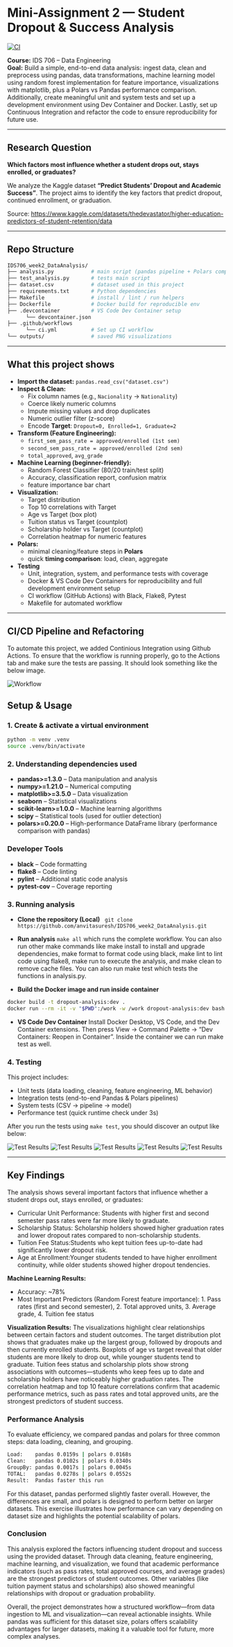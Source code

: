 # Mini-Assignment 2 — Student Dropout & Success Analysis

[![CI](https://github.com/anvitasuresh/IDS706_week2_DataAnalysis/actions/workflows/ci.yml/badge.svg)](https://github.com/anvitasuresh/IDS706_week2_DataAnalysis/actions/workflows/ci.yml)

**Course:** IDS 706 – Data Engineering  
**Goal:** Build a simple, end-to-end data analysis: ingest data, clean and preprocess using pandas, data transformations, machine learning model using random forest implementation for feature importance, visualizations with matplotlib, plus a Polars vs Pandas performance comparison. Additionally, create meaningful unit and system tests and set up a development environment using Dev Container and Docker. Lastly, set up Continuous Integration and refactor the code to ensure reproducibility for future use.

---

## Research Question
**Which factors most influence whether a student drops out, stays enrolled, or graduates?**

We analyze the Kaggle dataset **“Predict Students’ Dropout and Academic Success”**. The project aims to identify the key factors that predict dropout, continued enrollment, or graduation.  

Source: https://www.kaggle.com/datasets/thedevastator/higher-education-predictors-of-student-retention/data

---

## Repo Structure

```bash
IDS706_week2_DataAnalysis/
├── analysis.py            # main script (pandas pipeline + Polars comparison)
├── test_analysis.py       # tests main script
├── dataset.csv            # dataset used in this project
├── requirements.txt       # Python dependencies
├── Makefile               # install / lint / run helpers
├── Dockerfile             # Docker build for reproducible env
├── .devcontainer          # VS Code Dev Container setup
      └── devcontainer.json
├── .github/workflows 
      └── ci.yml           # Set up CI workflow
└── outputs/               # saved PNG visualizations
```

---

## What this project shows
- **Import the dataset:** `pandas.read_csv("dataset.csv")`
- **Inspect & Clean:**
  - Fix column names (e.g., `Nacionality` → `Nationality`)
  - Coerce likely numeric columns
  - Impute missing values and drop duplicates
  - Numeric outlier filter (z-score)
  - Encode **Target**: `Dropout=0, Enrolled=1, Graduate=2`
- **Transform (Feature Engineering):**
  - `first_sem_pass_rate = approved/enrolled (1st sem)`
  - `second_sem_pass_rate = approved/enrolled (2nd sem)`
  - `total_approved`, `avg_grade`
- **Machine Learning (beginner-friendly):**
  - Random Forest Classifier (80/20 train/test split)
  - Accuracy, classification report, confusion matrix
  - feature importance bar chart
- **Visualization:**
  - Target distribution
  - Top 10 correlations with Target
  - Age vs Target (box plot)
  - Tuition status vs Target (countplot)
  - Scholarship holder vs Target (countplot)
  - Correlation heatmap for numeric features
- **Polars:**
  - minimal cleaning/feature steps in **Polars**
  - quick **timing comparison**: load, clean, aggregate
- **Testing**
  - Unit, integration, system, and performance tests with coverage
  - Docker & VS Code Dev Containers for reproducibility and full development environment setup
  - CI workflow (GitHub Actions) with Black, Flake8, Pytest
  - Makefile for automated workflow

---
## CI/CD Pipeline and Refactoring

To automate this project, we added Continious Integration using Github Actions. To ensure that the workflow is running properly, go to the Actions tab and make sure the tests are passing. It should look something like the below image. 

![Workflow](testing/workflow.png)

## Setup & Usage

### 1. Create & activate a virtual environment
```bash
python -m venv .venv
source .venv/bin/activate
```
### 2. Understanding dependencies used

- **pandas>=1.3.0** – Data manipulation and analysis  
- **numpy>=1.21.0** – Numerical computing  
- **matplotlib>=3.5.0** – Data visualization  
- **seaborn** – Statistical visualizations  
- **scikit-learn>=1.0.0** – Machine learning algorithms  
- **scipy** – Statistical tools (used for outlier detection)  
- **polars>=0.20.0** – High-performance DataFrame library (performance comparison with pandas)  

### Developer Tools
- **black** – Code formatting  
- **flake8** – Code linting  
- **pylint** – Additional static code analysis  
- **pytest-cov** – Coverage reporting  

### 3. Running analysis

- **Clone the repository (Local)**
` git clone https://github.com/anvitasuresh/IDS706_week2_DataAnalysis.git`

- **Run analysis**
`make all` which runs the complete workflow. You can also run other make commands like make install to install and upgrade dependencies, make format to format code using black, make lint to lint code using flake8, make run to execute the analysis, and make clean to remove cache files. You can also run make test which tests the functions in analysis.py.

- **Build the Docker image and run inside container**

```bash
docker build -t dropout-analysis:dev .
docker run --rm -it -v "$PWD":/work -w /work dropout-analysis:dev bash -lc "make tests"
```

- **VS Code Dev Container**
Install Docker Desktop, VS Code, and the Dev Container extensions. Then press View → Command Palette → “Dev Containers: Reopen in Container”. Inside the container we can run make test as well. 

### 4. Testing
This project includes:
- Unit tests (data loading, cleaning, feature engineering, ML behavior)
- Integration tests (end-to-end Pandas & Polars pipelines)
- System tests (CSV → pipeline → model)
- Performance test (quick runtime check under 3s)

After you run the tests using `make test`, you should discover an output like below:

![Test Results](testing/test_results.png)
![Test Results](testing/test_results1.png)
![Test Results](testing/test_results2.png)
![Test Results](testing/test_results3.png)
![Test Results](testing/test_results4.png)

---

## Key Findings

The analysis shows several important factors that influence whether a student drops out, stays enrolled, or graduates:
- Curricular Unit Performance: Students with higher first and second semester pass rates were far more likely to graduate.
- Scholarship Status: Scholarship holders showed higher graduation rates and lower dropout rates compared to non-scholarship students.
- Tuition Fee Status:Students who kept tuition fees up-to-date had significantly lower dropout risk.
- Age at Enrollment:Younger students tended to have higher enrollment continuity, while older students showed higher dropout tendencies.

**Machine Learning Results:**
- Accuracy: ~78%
- Most Important Predictors (Random Forest feature importance): 1. Pass rates (first and second semester), 2. Total approved units, 3. Average grade, 4. Tuition fee status

**Visualization Results:**
The visualizations highlight clear relationships between certain factors and student outcomes. The target distribution plot shows that graduates make up the largest group, followed by dropouts and then currently enrolled students. Boxplots of age vs target reveal that older students are more likely to drop out, while younger students tend to graduate. Tuition fees status and scholarship plots show strong associations with outcomes—students who keep fees up to date and scholarship holders have noticeably higher graduation rates. The correlation heatmap and top 10 feature correlations confirm that academic performance metrics, such as pass rates and total approved units, are the strongest predictors of student success.

### Performance Analysis

To evaluate efficiency, we compared pandas and polars for three common steps: data loading, cleaning, and grouping.

```bash
Load:    pandas 0.0159s | polars 0.0168s
Clean:   pandas 0.0102s | polars 0.0340s
GroupBy: pandas 0.0017s | polars 0.0045s
TOTAL:   pandas 0.0278s | polars 0.0552s
Result:  Pandas faster this run
```

For this dataset, pandas performed slightly faster overall. However, the differences are small, and polars is designed to perform better on larger datasets. This exercise illustrates how performance can vary depending on dataset size and highlights the potential scalability of polars.

### Conclusion

This analysis explored the factors influencing student dropout and success using the provided dataset. Through data cleaning, feature engineering, machine learning, and visualization, we found that academic performance indicators (such as pass rates, total approved courses, and average grades) are the strongest predictors of student outcomes. Other variables (like tuition payment status and scholarships) also showed meaningful relationships with dropout or graduation probability.

Overall, the project demonstrates how a structured workflow—from data ingestion to ML and visualization—can reveal actionable insights. While pandas was sufficient for this dataset size, polars offers scalability advantages for larger datasets, making it a valuable tool for future, more complex analyses.



